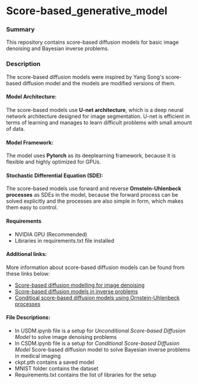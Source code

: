 # Score-based_generative_model

### Summary
This repository contains score-based diffusion models for basic image denoising and Bayesian inverse problems. 

### Description
The score-based diffusion models were inspired by Yang Song's score-based diffusion model and the models are modified versions of them.

#### Model Architecture:
The score-based models use **U-net architecture**, which is a deep neural network architecture designed for image segmentation. U-net is efficient in terms of learning and manages to learn difficult problems with small amount of data.

#### Model Framework:
The model uses **Pytorch** as its deeplearning framework, because it is flexible and highly optimized for GPUs.

#### Stochastic Differential Equation (SDE):
The score-based models use forward and reverse **Ornstein-Uhlenbeck processes** as SDEs in the model, because the forward process can be solved explicitly and the processes are also simple in form, which makes them easy to control.

#### Requirements
- NVIDIA GPU (Recommended)
- Libraries in requirements.txt file installed

#### Additional links:
More information about score-based diffusion models can be found from these links below:

- [Score-based diffusion modelling for image denoising](https://arxiv.org/pdf/2011.13456)
- [Score-based diffusion models in inverse problems](https://arxiv.org/pdf/2111.08005)
- [Conditioal score-based diffusion models using Ornstein-Uhlenbeck processes](https://arxiv.org/pdf/2305.19147)

#### File Descriptions:
- In USDM.ipynb file is a setup for *Unconditional Score-based Diffusion Model* to solve image denoising problems
- In CSDM.ipynb file is a setup for *Conditional Score-based Diffusion Model* Score-based diffusion model to solve Bayesian inverse problems in medical imaging
- ckpt.pth contains a saved model
- MNIST folder contains the dataset
- Requirements.txt contains the list of libraries for the setup







